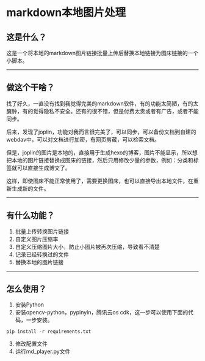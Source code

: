 # markdown本地图片处理

## 这是什么？

这是一个将本地的markdown图片链接批量上传后替换本地链接为图床链接的一个小脚本。


---

## 做这个干啥？

找了好久，一直没有找到我觉得完美的markdown软件，有的功能太简陋，有的太臃肿，有的觉得隐私不安全。还有的很不错，但是付费太贵或者有广告，或者不能同步。

后来，发现了joplin，功能对我而言很完美了，可以同步，可以备份文档到自建的webdav中，可以对文档进行加密，有网页剪藏，可以检索文档。

但是，joplin的图片是本地的，直接用于生成hexo的博客，图片不能显示，所以想把本地的图片链接替换成图床的链接，然后只用修改少量的参数，例如：分类和标签就可以直接生成博文了。

这样，即使图床不能正常使用了，需要更换图床，也可以直接导出本地文件，在重新生成新的文件。

---

## 有什么功能？

1. 批量上传转换图片链接
2. 自定义图片压缩率
3. 自定义压缩图片大小，防止小图片被再次压缩，导致看不清楚
4. 记录已经转换过的文件
5. 替换本地的图片链接

---

## 怎么使用？

1. 安装Python
2. 安装opencv-python，pypinyin，腾讯云os cdk，这一步可以使用下面的代码，一步安装。

```bssh
pip install -r requirements.txt

```

3. 修改配置文件
4. 运行md_player.py文件

